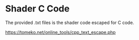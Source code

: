 # Shader C Code

The provided .txt files is the shader code escaped for C code.

https://tomeko.net/online_tools/cpp_text_escape.php
